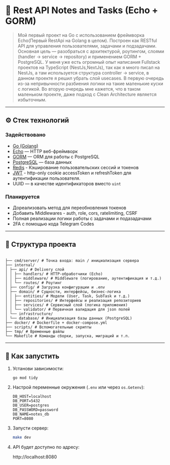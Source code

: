 # 📝 Rest API Notes and Tasks (Echo + GORM)

> Мой первый проект на Go с использованием фреймворка Echo(Первый RestApi на Golang в целом). Построен как RESTful API для управления пользователями, задачами и подзадачами. Основная цель — разобраться с архитектурой, роутингом, слоями (handler → service → repository) и применением GORM + PostgreSQL.
> У меня уже есть огромный опыт написания Fullstack проектов на TypeScript (NestJs,NextJs), так как я много писал на NestJs, а там используется структура controller → service, в данном проекте я решил убрать слой usecases. В первую очередь из-за непривычности разбиения логики на такие маленькие куски с логикой. Во вторую очередь мне кажется, что в таком маленьком проекте, даже подход с Clean Architecture является избыточным.

---

## ⚙️ Стек технологий

### Задействовано

- [Go (Golang)](https://golang.org/)
- [Echo](https://echo.labstack.com/) — HTTP веб-фреймворк
- [GORM](https://gorm.io/) — ORM для работы с PostgreSQL
- [PostgreSQL](https://www.postgresql.org/) — база данных
- [Redis](https://pkg.go.dev/github.com/redis/go-redis/v9) - Кэширование пользовательских сессий и токенов
- [JWT](https://pkg.go.dev/github.com/golang-jwt/jwt/v5) - http-only cookie accessToken и refreshToken для аутентификации пользователя.
- UUID — в качестве идентификаторов вместо `uint`

### Планируется

- Дореализовать метод для переобновления токенов
- Добавить Middlewares - auth, role, cors, ratelimiting, CSRF
- Полная реализации логики работы с задачами и подазадачами
- 2FA с помощью кода Telegram Codes

---

## 📁 Структура проекта

```

├── cmd/server/ # Точка входа: main / инициализация сервера
├── internal/
│ ├── api/ # Delivery слой
│ │ ├── handlers/ # HTTP-обработчики (Echo)
│ │ ├── middleware/ # Middleware (логирование, аутентификация и т.д.)
│ │ └── routes/ # Роутинг
│ ├── config/ # Загрузка конфигурации и .env
│ ├── domain/ # Сущности, интерфейсы, бизнес-логика
│ │ ├── entities/ # Модели (User, Task, SubTask и т.д.)
│ │ ├── repositories/ # Интерфейсы и реализация репозиториев
│ │ ├── services/ # Сервисный слой (логика приложения)
│ │ └── validator/ # Первичная валидация для json полей
│ └── infrastructure/
│ └── database/ # Инициализация базы данных (PostgreSQL)
├── docker/ # Dockerfile + docker-compose.yml
├── scripts/ # Вспомогательные скрипты
├── tmp/ # Временные файлы
└── Makefile # Команды сборки, запуска, миграций и т.п.

```

---

## 🚀 Как запустить

1. Установи зависимости:

   ```bash
   go mod tidy

   ```

2. Настрой переменные окружения (`.env` или через `os.Getenv`):

   ```
   DB_HOST=localhost
   DB_PORT=5432
   DB_USER=postgres
   DB_PASSWORD=password
   DB_NAME=notes_db
   PORT=8080
   ```

3. Запусти сервер:

   ```bash
   make dev

   ```

4. API будет доступно по адресу:

   http://localhost:8080

```

```
